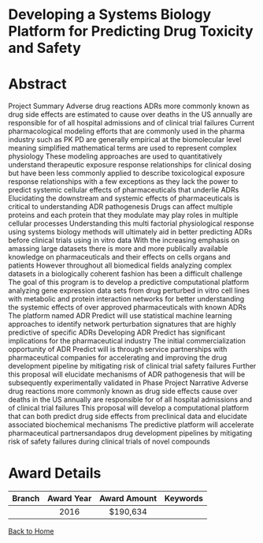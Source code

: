 
Developing a Systems Biology Platform for Predicting Drug Toxicity and Safety
=============================================================================

# Abstract


Project Summary
Adverse drug reactions  ADRs   more commonly known as drug side effects  are estimated to cause over
        deaths in the US annually  are responsible for      of all hospital admissions  and     of clinical trial
failures  Current pharmacological modeling efforts that are commonly used in the pharma industry  such as
PK PD  are generally empirical at the biomolecular level  meaning simplified mathematical terms are used to
represent complex physiology  These modeling approaches are used to quantitatively understand therapeutic
exposure response relationships for clinical dosing  but have been less commonly applied to describe
toxicological exposure response relationships  with a few exceptions  as they lack the power to predict
systemic cellular effects of pharmaceuticals that underlie ADRs  Elucidating the downstream and systemic
effects of pharmaceuticals is critical to understanding ADR pathogenesis  Drugs can affect multiple proteins
and each protein that they modulate may play roles in multiple cellular processes  Understanding this multi 
factorial physiological response using systems biology methods will ultimately aid in better predicting ADRs
before clinical trials using in vitro data  With the increasing emphasis on amassing large datasets  there is
more and more publically available knowledge on pharmaceuticals  and their effects on cells  organs  and
patients  However throughout all biomedical fields  analyzing complex datasets in a biologically coherent
fashion has been a difficult challenge  The goal of this program is to develop a predictive computational
platform analyzing gene expression data sets from drug perturbed in vitro cell lines with metabolic and protein
interaction networks for better understanding the systemic effects of over     approved pharmaceuticals with
known ADRs  The platform  named ADR Predict  will use statistical machine learning approaches to identify
network perturbation signatures that are highly predictive of specific ADRs  Developing ADR Predict has
significant implications for the pharmaceutical industry  The initial commercialization opportunity of ADR
Predict will is through service partnerships with pharmaceutical companies for accelerating and improving the
drug development pipeline by mitigating risk of clinical trial safety failures  Further  this proposal will elucidate
mechanisms of ADR pathogenesis that will be subsequently experimentally validated in Phase   Project Narrative
Adverse drug reactions  more commonly known as drug side effects  cause over        
deaths in the US annually  are responsible for      of all hospital admissions  and     of
clinical trial failures  This proposal will develop a computational platform that can both predict
drug side effects from preclinical data and elucidate associated biochemical mechanisms  The
predictive platform will accelerate pharmaceutical partnersandapos  drug development pipelines by
mitigating risk of safety failures during clinical trials of novel compounds  

# Award Details

|Branch|Award Year|Award Amount|Keywords|
| :---: | :---: | :---: | :---: |
||2016|$190,634||
  
  


[Back to Home](https://github.com/chrischow/dod_sbir_awards/Reports/JH/#2433)
